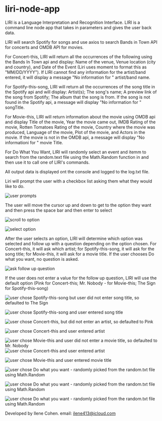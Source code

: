 # liri-node-app
LIRI is a Language Interpretation and Recognition Interface. LIRI is a command line node app that takes in parameters and gives the user back data.

LIRI will search Spotify for songs and use axios to search Bands in Town API for concerts and OMDB API for movies. 

For Concert-this, LIRI will return all the occurrences of the following using the Bands In Town api and display: Name of the venue, Venue location (city and country), and Date of the Event (Liri uses moment to format this as "MM/DD/YYYY"). If LIRI cannot find any information for the artist/band entered, it will display a message "No information for " artist/band name.

For Spotify-this-song, LIRI will return all the occurrences of the song title in the Spotify api and will display: Artist(s); The song's name; A preview link of the song from Spotify; The album that the song is from. If the song is not found in the Spotify api, a message will display "No information for " songTitle. 

For Movie-this, LIRI will return information about the movie using OMDB api and display Title of the movie, Year the movie came out, IMDB Rating of the movie, Rotten Tomatoes Rating of the movie, Country where the movie was produced, Language of the movie, Plot of the movie, and Actors in the movie. If the movie is not in the  OMDB api, a message will display "No informationi for " movie Title.

For Do What You Want, LIRI will randomly select an event and itemm to search from the random.text file using the Math.Random function in and then use it to call one of LIRI's commands.

All output data is displayed ont the console and logged to the log.txt file. 

Liri will prompt the user with a checkbox list asking them what they would like to do. 

![user prompts](https://github.com/Ilene0413/liri-node-app/blob/master/images/prompt-screen.png)

The user will move the cursor up and down to get to the option they want and then press the space bar and then enter to select

![scroll to option](https://github.com/Ilene0413/liri-node-app/blob/master/images/scroll-option.png)

![select option](https://github.com/Ilene0413/liri-node-app/blob/master/images/select-option.png)

After the user selects an option, LIRI will determine which option was selected and follow up with a question depending on the option chosen. For Concert-this, it will ask which artist; for Spotify-this-song, it will ask for the song title; for Movie-this, it will ask for a movie title.  If the user chooses Do what you want, no question is asked.

![ask follow up question](https://github.com/Ilene0413/liri-node-app/blob/master/images/ask-follow-up-quest.png)

If the user does not enter a value for the follow up question, LIRI will use the default option (Pink for Concert-this; Mr. Nobody - for Movie-this; The Sign for Spotify-this-song)

![user chose Spotify-this-song but user did not enter song title, so defaulted to The Sign](https://github.com/Ilene0413/liri-node-app/blob/master/images/no-song-title-entered.png)


![user chose Spotify-this-song and user entered song title](https://github.com/Ilene0413/liri-node-app/blob/master/images/song-title-entered.png)

![user chose Concert-this, but did not enter an artist, so defaulted to Pink](https://github.com/Ilene0413/liri-node-app/blob/master/images/no-artist-entered.png)

![user chose Concert-this and user entered artist](https://github.com/Ilene0413/liri-node-app/blob/master/images/artist-entered.png)

![user chose Movie-this and user did not enter a movie title, so defaulted to Mr. Nobody](https://github.com/Ilene0413/liri-node-app/blob/master/images/no-movie-entered.png)
![user chose Concert-this and user entered artist](https://github.com/Ilene0413/liri-node-app/blob/master/images/artist-entered.png)

![user chose Movie-this and user entered movie title](https://github.com/Ilene0413/liri-node-app/blob/master/images/movie-entered.png)

![user chose Do what you want - randomly picked from the random.txt file using Math.Random](https://github.com/Ilene0413/liri-node-app/blob/master/images/dowhatyouwant-choice1.png)

![user chose Do what you want - randomly picked from the random.txt file using Math.Random](https://github.com/Ilene0413/liri-node-app/blob/master/images/dowhatyouwant-choice2.png)

![user chose Do what you want - randomly picked from the random.txt file using Math.Random](https://github.com/Ilene0413/liri-node-app/blob/master/images/dowhatyouwant-choice3.png)



Developed by Ilene Cohen.
email: ilene413@icloud.com